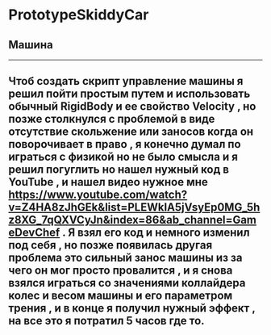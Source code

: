 # PrototypeSkiddyCar

## Машина
---
__Чтоб создать скрипт управление машины я решил пойти простым путем и использовать обычный RigidBody и ее свойство Velocity , но позже столкнулся с проблемой в виде отсутствие скольжение или заносов когда он поворочивает в право , я конечно думал по играться с физикой но не было смысла и я решил погуглить но нашел нужный код в YouTube , и нашел видео нужное мне  https://www.youtube.com/watch?v=Z4HA8zJhGEk&list=PLEWkIA5jVsyEp0MG_5hz8XG_7qQXVCyJn&index=86&ab_channel=GameDevChef . Я взял его код и немного изменил под себя , но позже появилась другая проблема это сильный занос машины из за чего он мог просто провалится , и  я снова взялся играться со значениями коллайдера колес и весом машины и его параметром трения , и в конце я получил нужный эффект , на все это я потратил 5 часов где то.__
---
